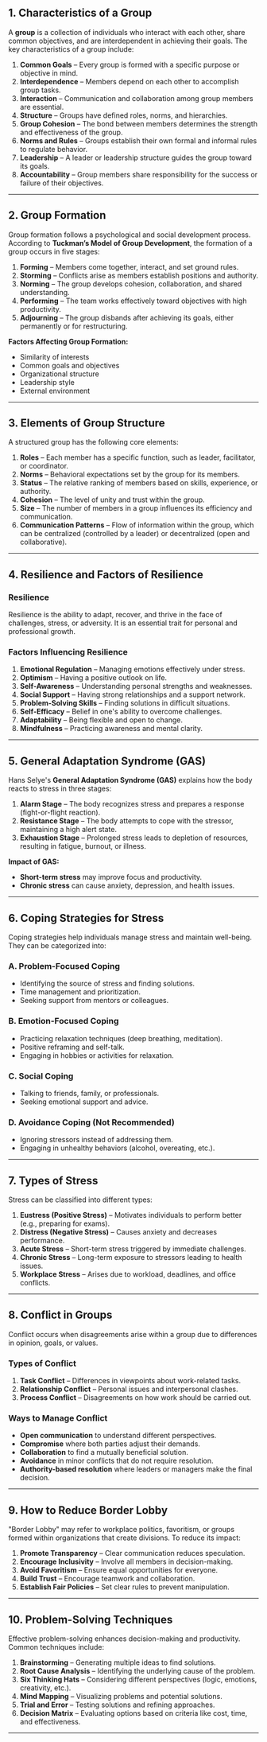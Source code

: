 
## **1. Characteristics of a Group**  
A **group** is a collection of individuals who interact with each other, share common objectives, and are interdependent in achieving their goals. The key characteristics of a group include:  

1. **Common Goals** – Every group is formed with a specific purpose or objective in mind.  
2. **Interdependence** – Members depend on each other to accomplish group tasks.  
3. **Interaction** – Communication and collaboration among group members are essential.  
4. **Structure** – Groups have defined roles, norms, and hierarchies.  
5. **Group Cohesion** – The bond between members determines the strength and effectiveness of the group.  
6. **Norms and Rules** – Groups establish their own formal and informal rules to regulate behavior.  
7. **Leadership** – A leader or leadership structure guides the group toward its goals.  
8. **Accountability** – Group members share responsibility for the success or failure of their objectives.  

---

## **2. Group Formation**  
Group formation follows a psychological and social development process. According to **Tuckman’s Model of Group Development**, the formation of a group occurs in five stages:  

1. **Forming** – Members come together, interact, and set ground rules.  
2. **Storming** – Conflicts arise as members establish positions and authority.  
3. **Norming** – The group develops cohesion, collaboration, and shared understanding.  
4. **Performing** – The team works effectively toward objectives with high productivity.  
5. **Adjourning** – The group disbands after achieving its goals, either permanently or for restructuring.  

**Factors Affecting Group Formation:**  
- Similarity of interests  
- Common goals and objectives  
- Organizational structure  
- Leadership style  
- External environment  

---

## **3. Elements of Group Structure**  
A structured group has the following core elements:  

1. **Roles** – Each member has a specific function, such as leader, facilitator, or coordinator.  
2. **Norms** – Behavioral expectations set by the group for its members.  
3. **Status** – The relative ranking of members based on skills, experience, or authority.  
4. **Cohesion** – The level of unity and trust within the group.  
5. **Size** – The number of members in a group influences its efficiency and communication.  
6. **Communication Patterns** – Flow of information within the group, which can be centralized (controlled by a leader) or decentralized (open and collaborative).  

---

## **4. Resilience and Factors of Resilience**  
### **Resilience**  
Resilience is the ability to adapt, recover, and thrive in the face of challenges, stress, or adversity. It is an essential trait for personal and professional growth.  

### **Factors Influencing Resilience**  
1. **Emotional Regulation** – Managing emotions effectively under stress.  
2. **Optimism** – Having a positive outlook on life.  
3. **Self-Awareness** – Understanding personal strengths and weaknesses.  
4. **Social Support** – Having strong relationships and a support network.  
5. **Problem-Solving Skills** – Finding solutions in difficult situations.  
6. **Self-Efficacy** – Belief in one's ability to overcome challenges.  
7. **Adaptability** – Being flexible and open to change.  
8. **Mindfulness** – Practicing awareness and mental clarity.  

---

## **5. General Adaptation Syndrome (GAS)**  
Hans Selye's **General Adaptation Syndrome (GAS)** explains how the body reacts to stress in three stages:  

1. **Alarm Stage** – The body recognizes stress and prepares a response (fight-or-flight reaction).  
2. **Resistance Stage** – The body attempts to cope with the stressor, maintaining a high alert state.  
3. **Exhaustion Stage** – Prolonged stress leads to depletion of resources, resulting in fatigue, burnout, or illness.  

**Impact of GAS:**  
- **Short-term stress** may improve focus and productivity.  
- **Chronic stress** can cause anxiety, depression, and health issues.  

---

## **6. Coping Strategies for Stress**  
Coping strategies help individuals manage stress and maintain well-being. They can be categorized into:  

### **A. Problem-Focused Coping**  
- Identifying the source of stress and finding solutions.  
- Time management and prioritization.  
- Seeking support from mentors or colleagues.  

### **B. Emotion-Focused Coping**  
- Practicing relaxation techniques (deep breathing, meditation).  
- Positive reframing and self-talk.  
- Engaging in hobbies or activities for relaxation.  

### **C. Social Coping**  
- Talking to friends, family, or professionals.  
- Seeking emotional support and advice.  

### **D. Avoidance Coping (Not Recommended)**  
- Ignoring stressors instead of addressing them.  
- Engaging in unhealthy behaviors (alcohol, overeating, etc.).  

---

## **7. Types of Stress**  
Stress can be classified into different types:  

1. **Eustress (Positive Stress)** – Motivates individuals to perform better (e.g., preparing for exams).  
2. **Distress (Negative Stress)** – Causes anxiety and decreases performance.  
3. **Acute Stress** – Short-term stress triggered by immediate challenges.  
4. **Chronic Stress** – Long-term exposure to stressors leading to health issues.  
5. **Workplace Stress** – Arises due to workload, deadlines, and office conflicts.  

---

## **8. Conflict in Groups**  
Conflict occurs when disagreements arise within a group due to differences in opinion, goals, or values.  

### **Types of Conflict**  
1. **Task Conflict** – Differences in viewpoints about work-related tasks.  
2. **Relationship Conflict** – Personal issues and interpersonal clashes.  
3. **Process Conflict** – Disagreements on how work should be carried out.  

### **Ways to Manage Conflict**  
- **Open communication** to understand different perspectives.  
- **Compromise** where both parties adjust their demands.  
- **Collaboration** to find a mutually beneficial solution.  
- **Avoidance** in minor conflicts that do not require resolution.  
- **Authority-based resolution** where leaders or managers make the final decision.  

---

## **9. How to Reduce Border Lobby**  
"Border Lobby" may refer to workplace politics, favoritism, or groups formed within organizations that create divisions. To reduce its impact:  

1. **Promote Transparency** – Clear communication reduces speculation.  
2. **Encourage Inclusivity** – Involve all members in decision-making.  
3. **Avoid Favoritism** – Ensure equal opportunities for everyone.  
4. **Build Trust** – Encourage teamwork and collaboration.  
5. **Establish Fair Policies** – Set clear rules to prevent manipulation.  

---

## **10. Problem-Solving Techniques**  
Effective problem-solving enhances decision-making and productivity. Common techniques include:  

1. **Brainstorming** – Generating multiple ideas to find solutions.  
2. **Root Cause Analysis** – Identifying the underlying cause of the problem.  
3. **Six Thinking Hats** – Considering different perspectives (logic, emotions, creativity, etc.).  
4. **Mind Mapping** – Visualizing problems and potential solutions.  
5. **Trial and Error** – Testing solutions and refining approaches.  
6. **Decision Matrix** – Evaluating options based on criteria like cost, time, and effectiveness.  

---
